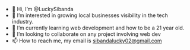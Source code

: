 - 👋 Hi, I’m @LuckySibanda
- 👀 I’m interested in growing local businesses visibility in the tech industry.
- 🌱 I’m currently learning web development and how to be a 21 year old.
- 💞️ I’m looking to collaborate on any project involving web dev
- 📫 How to reach me, my email is sibandalucky02@gmail.com

<!---
LuckySibanda/LuckySibanda is a ✨ special ✨ repository because its `README.md` (this file) appears on your GitHub profile.
You can click the Preview link to take a look at your changes.
--->
